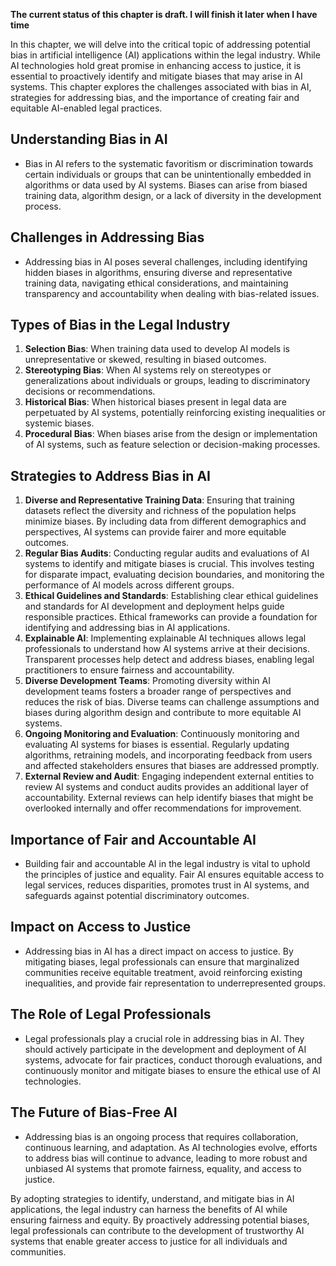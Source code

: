 **The current status of this chapter is draft. I will finish it later when I have time**

In this chapter, we will delve into the critical topic of addressing potential bias in artificial intelligence (AI) applications within the legal industry. While AI technologies hold great promise in enhancing access to justice, it is essential to proactively identify and mitigate biases that may arise in AI systems. This chapter explores the challenges associated with bias in AI, strategies for addressing bias, and the importance of creating fair and equitable AI-enabled legal practices.

Understanding Bias in AI
------------------------

* Bias in AI refers to the systematic favoritism or discrimination towards certain individuals or groups that can be unintentionally embedded in algorithms or data used by AI systems. Biases can arise from biased training data, algorithm design, or a lack of diversity in the development process.

Challenges in Addressing Bias
-----------------------------

* Addressing bias in AI poses several challenges, including identifying hidden biases in algorithms, ensuring diverse and representative training data, navigating ethical considerations, and maintaining transparency and accountability when dealing with bias-related issues.

Types of Bias in the Legal Industry
-----------------------------------

1. **Selection Bias**: When training data used to develop AI models is unrepresentative or skewed, resulting in biased outcomes.
2. **Stereotyping Bias**: When AI systems rely on stereotypes or generalizations about individuals or groups, leading to discriminatory decisions or recommendations.
3. **Historical Bias**: When historical biases present in legal data are perpetuated by AI systems, potentially reinforcing existing inequalities or systemic biases.
4. **Procedural Bias**: When biases arise from the design or implementation of AI systems, such as feature selection or decision-making processes.

Strategies to Address Bias in AI
--------------------------------

1. **Diverse and Representative Training Data**: Ensuring that training datasets reflect the diversity and richness of the population helps minimize biases. By including data from different demographics and perspectives, AI systems can provide fairer and more equitable outcomes.
2. **Regular Bias Audits**: Conducting regular audits and evaluations of AI systems to identify and mitigate biases is crucial. This involves testing for disparate impact, evaluating decision boundaries, and monitoring the performance of AI models across different groups.
3. **Ethical Guidelines and Standards**: Establishing clear ethical guidelines and standards for AI development and deployment helps guide responsible practices. Ethical frameworks can provide a foundation for identifying and addressing bias in AI applications.
4. **Explainable AI**: Implementing explainable AI techniques allows legal professionals to understand how AI systems arrive at their decisions. Transparent processes help detect and address biases, enabling legal practitioners to ensure fairness and accountability.
5. **Diverse Development Teams**: Promoting diversity within AI development teams fosters a broader range of perspectives and reduces the risk of bias. Diverse teams can challenge assumptions and biases during algorithm design and contribute to more equitable AI systems.
6. **Ongoing Monitoring and Evaluation**: Continuously monitoring and evaluating AI systems for biases is essential. Regularly updating algorithms, retraining models, and incorporating feedback from users and affected stakeholders ensures that biases are addressed promptly.
7. **External Review and Audit**: Engaging independent external entities to review AI systems and conduct audits provides an additional layer of accountability. External reviews can help identify biases that might be overlooked internally and offer recommendations for improvement.

Importance of Fair and Accountable AI
-------------------------------------

* Building fair and accountable AI in the legal industry is vital to uphold the principles of justice and equality. Fair AI ensures equitable access to legal services, reduces disparities, promotes trust in AI systems, and safeguards against potential discriminatory outcomes.

Impact on Access to Justice
---------------------------

* Addressing bias in AI has a direct impact on access to justice. By mitigating biases, legal professionals can ensure that marginalized communities receive equitable treatment, avoid reinforcing existing inequalities, and provide fair representation to underrepresented groups.

The Role of Legal Professionals
-------------------------------

* Legal professionals play a crucial role in addressing bias in AI. They should actively participate in the development and deployment of AI systems, advocate for fair practices, conduct thorough evaluations, and continuously monitor and mitigate biases to ensure the ethical use of AI technologies.

The Future of Bias-Free AI
--------------------------

* Addressing bias is an ongoing process that requires collaboration, continuous learning, and adaptation. As AI technologies evolve, efforts to address bias will continue to advance, leading to more robust and unbiased AI systems that promote fairness, equality, and access to justice.

By adopting strategies to identify, understand, and mitigate bias in AI applications, the legal industry can harness the benefits of AI while ensuring fairness and equity. By proactively addressing potential biases, legal professionals can contribute to the development of trustworthy AI systems that enable greater access to justice for all individuals and communities.
